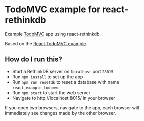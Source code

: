 # TodoMVC example for react-rethinkdb

Example [TodoMVC](http://todomvc.com/) app using react-rethinkdb.

Based on the [React TodoMVC example](http://todomvc.com/examples/react/).

## How do I run this?

* Start a RethinkDB server on `localhost` port `28015`
* Run `npm install` to set up the app
* Run `npm run resetdb` to reset a database with name `react_example_todomvc`
* Run `npm start` to start the web server
* Navigate to http://localhost:8015/ in your browser

If you open two browsers, navigate to the app, each browser will immediately
see changes made by the other browser.
